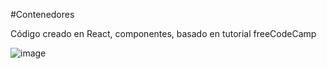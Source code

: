 #Contenedores

Código creado en React, componentes, basado en tutorial freeCodeCamp

![image](https://user-images.githubusercontent.com/47614279/207450615-1520e720-0ded-42ba-8bf8-54e8dfc155ec.png)
